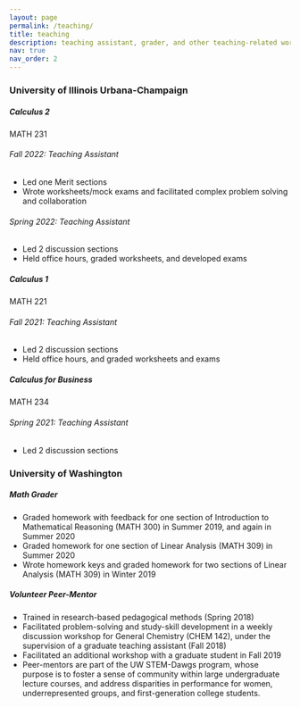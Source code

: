 ```yaml
---
layout: page
permalink: /teaching/
title: teaching
description: teaching assistant, grader, and other teaching-related work
nav: true
nav_order: 2
---
```


<h3 class="mt-4">University of Illinois Urbana-Champaign</h3>

<div class="card mt-3">
  <div class="p-3">
    <div class="row">
      <div class="col-sm-10">
        <h5 class="font-weight-bold">Calculus 2</h5>
      </div>
      <div class="col-sm-2 text-left text-sm-right">
        <span class="badge font-weight-bold eggplant darken-1 text-uppercase align-middle">
            MATH 231
        </span>
      </div>
    </div>
    <h6 class="font-italic mt-2 mt-sm-0">Fall 2022: Teaching Assistant</h6>
    <ul>
    <li>Led one Merit sections</li>
    <li>Wrote worksheets/mock exams and facilitated complex problem solving and collaboration</li>
    </ul>
    <h6 class="font-italic mt-2 mt-sm-0">Spring 2022: Teaching Assistant</h6>
    <ul>
    <li>Led 2 discussion sections</li>
    <li>Held office hours, graded worksheets, and developed exams</li>
    </ul>
  </div>
</div>

<div class="card mt-3">
  <div class="p-3">
    <div class="row">
      <div class="col-sm-10">
        <h5 class="font-weight-bold">Calculus 1</h5>
      </div>
      <div class="col-sm-2 text-left text-sm-right">
        <span class="badge font-weight-bold eggplant darken-1 text-uppercase align-middle">
            MATH 221
        </span>
      </div>
    </div>
    <h6 class="font-italic mt-2 mt-sm-0">Fall 2021: Teaching Assistant</h6>
    <ul>
    <li>Led 2 discussion sections</li>
    <li>Held office hours, and graded worksheets and exams</li>
    </ul>
  </div>
</div>

<div class="card mt-3">
  <div class="p-3">
    <div class="row">
      <div class="col-sm-10">
        <h5 class="font-weight-bold">Calculus for Business</h5>
      </div>
      <div class="col-sm-2 text-left text-sm-right">
        <span class="badge font-weight-bold eggplant darken-1 text-uppercase align-middle">
            MATH 234
        </span>
      </div>
    </div>
    <h6 class="font-italic mt-2 mt-sm-0">Spring 2021: Teaching Assistant</h6>
    <ul>
    <li>Led 2 discussion sections</li>
    </ul>
  </div>
</div>

<h3 class="mt-4">University of Washington</h3>

<div class="card mt-3">
  <div class="p-3">
    <div class="row">
      <div class="col-sm-10">
        <h5 class="font-weight-bold">Math Grader</h5>
      </div>
      <!-- <div class="col-sm-2 text-left text-sm-right">
        <span class="badge font-weight-bold light-green darken-1 text-uppercase align-middle">
            MATH 234
        </span>
      </div> -->
    </div>
    <ul>
    <li>Graded homework with feedback for one section of Introduction to Mathematical Reasoning (MATH 300) in Summer 2019, and again in Summer 2020</li>
    <li>Graded homework for one section of Linear Analysis (MATH 309) in Summer 2020</li>
    <li>Wrote homework keys and graded homework for two sections of Linear Analysis (MATH 309) in Winter 2019</li>
    </ul>
  </div>
</div>

<div class="card mt-3">
  <div class="p-3">
    <div class="row">
      <div class="col-sm-10">
        <h5 class="font-weight-bold">Volunteer Peer-Mentor</h5>
      </div>
      <!-- <div class="col-sm-2 text-left text-sm-right">
        <span class="badge font-weight-bold light-green darken-1 text-uppercase align-middle">
            MATH 234
        </span>
      </div> -->
    </div>
    <ul>
    <li>Trained in research-based pedagogical methods (Spring 2018)</li>
    <li>Facilitated problem-solving and study-skill development in a weekly discussion workshop for General Chemistry (CHEM 142), under the supervision of a graduate teaching assistant (Fall 2018)</li>
    <li>Facilitated an additional workshop with a graduate student in Fall 2019</li>
    <li>Peer-mentors are part of the UW STEM-Dawgs program, whose purpose is to foster a sense of community within large undergraduate lecture courses, and address disparities in performance for women, underrepresented groups, and first-generation college students.</li>
    </ul>
  </div>
</div>
